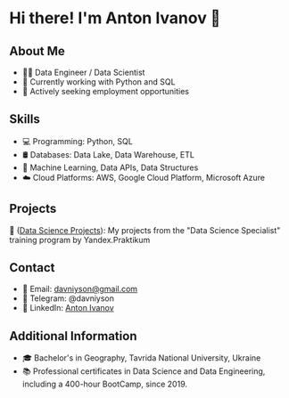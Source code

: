 # Hi there! I'm Anton Ivanov 👋

## About Me
- 🧑‍💻 Data Engineer / Data Scientist
- 🌱 Currently working with Python and SQL
- 💼 Actively seeking employment opportunities

## Skills
- 💻 Programming: Python, SQL
- 🛢️ Databases: Data Lake, Data Warehouse, ETL
- 🤖 Machine Learning, Data APIs, Data Structures
- ☁️ Cloud Platforms: AWS, Google Cloud Platform, Microsoft Azure

## Projects
  🚀 ([Data Science Projects](https://github.com/davniysons/Data-Science-Project-by-Yandex-Practicum)): My projects from the "Data Science Specialist" training program by Yandex.Praktikum
  
## Contact
- 📧 Email: davniyson@gmail.com
- 📱 Telegram: @davniyson
- 💼 LinkedIn: [Anton Ivanov](https://www.linkedin.com/in/davniyson/)

## Additional Information
- 🎓 Bachelor's in Geography, Tavrida National University, Ukraine
- 📚 Professional certificates in Data Science and Data Engineering, including a 400-hour BootCamp, since 2019.
